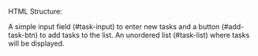 HTML Structure:

A simple input field (#task-input) to enter new tasks and a button (#add-task-btn) to add tasks to the list.
An unordered list (#task-list) where tasks will be displayed.
